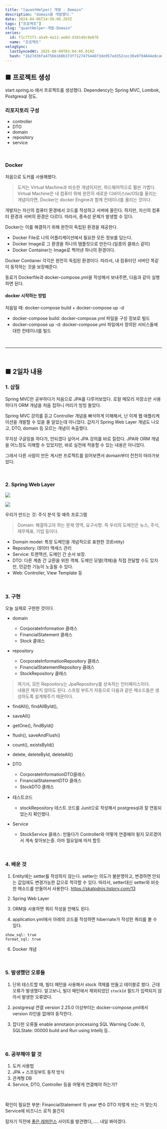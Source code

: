 ```yaml
---
title: "[quantHelper] 개발 - Domain"
description: "domain을 개발했다."
date: 2024-04-06T14:56:08.293Z
tags: ["프로젝트"]
slug: "quantHelper-개발-Domain"
series:
  id: f1c772f1-a5a9-4a12-ae8d-d10149c9e876
  name: "프로젝트"
velogSync:
  lastSyncedAt: 2025-08-09T03:04:05.019Z
  hash: "1b27d36fa4756b160b373f7127475446f3de957ed352cec30a9794844e8ca0a3"
---
```


## ■ 프로젝트 생성
start.spring.io 에서 프로젝트를 생성했다.
Dependency는 Spring MVC, Lombok, Postgresql 정도.

### 리포지토리 구성
- controller
- DTO
- domain
- repository
- service

<br>

### Docker
처음으로 도커를 사용해봤다.
>도커는 Virtual Machine과 비슷한 개념이지만, 하드웨어적으로 훨씬 가볍다.
Virtual Machine은 내 컴퓨터 위에 완전히 새로운 디바이스(w/OS)를 올리는 개념이라면, Docker는 docker Engine과 함께 컨테이너를 올리는 것이다.

개발자는 자신의 컴퓨터 환경에서 코드를 작성하고 서버에 올린다.
하지만, 자신의 컴퓨터 환경과 서버의 환경은 다르다. 따라서, 종속성 문제가 발생할 수 있다.

Docker는 이를 해결하기 위해 완전히 독립된 환경을 제공한다.

- Docker File로 나의 어플리케이션에서 필요한 모든 정보를 담는다.
- Docker Image로 그 환경을 하나의 템플릿으로 만든다.(일종의 클래스 같이)
- Docker Container는 Image로 찍어낸 하나의 환경이다.

Docker Contianer 각각은 완전히 독립된 환경이다.
따라서, 내 컴퓨터던 서버던 똑같이 동작하는 것을 보장해준다.

동료가 Dockerfile과 docker-compose.yml을 작성해서 보내주면, 다음과 같이 실행하면 된다.
#### docker 시작하는 방법
처음일 때: docker-compose build + docker-compose up -d
- docker-compose build: docker-compose.yml 파일을 구성 정보로 빌드
- docker-compose up -d: docker-compose.yml 파일에서 정의된 서비스들에 대한 컨테이너를 빌드


<br>

---

<br>

## ■ 2일차 내용

### 1. 삽질
Spring MVC만 공부하다가 처음으로 JPA를 다루어보았다.
로컬 메모리 저장소만 사용하다가 ORM 개념을 처음 접하니 머리가 빙빙 돌았다.

Spring MVC 강의를 듣고 Controller 개념을 빠삭하게 이해해서, 난 이제 웹 애플리케이션을 개발할 수 있을 줄 알았는데 아니었다.
갑자기 Spring Web Layer 개념도 나오고, DTO, domain 등 모르는 개념이 속출했다.

무지성 구글링을 하다가, 안되겠다 싶어서 JPA 강의를 바로 질렀다.
JPA와 ORM 개념을 어느정도 이해할 수 있었지만, 바로 실전에 적용할 수 있는 내용은 아니었다.

그래서 다른 사람이 만든 게시판 프로젝트를 읽어보면서 domain부터 천천히 따라가보았다.


<br>

### 2. Spring Web Layer

![](https://velog.velcdn.com/images/jaewon-ju/post/71e215d9-e67b-4996-b40b-e75cd5624f7d/image.png)

![](https://velog.velcdn.com/images/jaewon-ju/post/35b45425-d116-4836-a9f7-2f3d416a03bb/image.png)

우리가 만드는 것: 주식 분석 및 예측 프로그램

>Domain: 해결하고자 하는 문제 영역, 요구사항. 즉 우리의 도메인은 뉴스, 주식, 재무제표, 기업 등이다.

- Domain model: 특정 도메인을 개념적으로 표현한 것(Entity)
- Repository: 데이터 액세스 관리
- Service: 트랜잭션, 도메인 간 순서 보장.
- DTO: 다른 계층 간 교환을 위한 객체. 도메인 모델(객체)을 직접 전달할 수도 있지만, 민감한 기능이 노출될 수 있다.
- Web: Controller, View Template 등

<br>

### 3. 구현
오늘 실제로 구현한 것이다.

- domain
   - CorporateInformation 클래스
   - FinancialStatement 클래스
   - Stock 클래스

- repository
   - CorporateInformationRepository 클래스
   - FinancialStatementRepository 클래스
   - StockRepository 클래스

>여기서, 모든 Repository는 JpaRepository를 상속하는 인터페이스이다.<br>
내용은 채우지 않아도 된다.
스프링 부트가 자동으로 다음과 같은 메소드들은 생성하도록 설계해주기 때문이다.
- findAll(), findAllById(), 
- saveAll()
- getOne(), findById()
- flush(), saveAndFlush()
- count(), existsById()
- delete, deleteById, deleteAll()

- DTO
   - CorporateInformationDTO클래스
   - FinancialStatementDTO 클래스
   - StockDTO 클래스

- 테스트코드
   - stockRepository 테스트 코드를 Junit으로 작성해서 postgresql과 잘 연동되었는지 확인했다.

- Service
   - StockService 클래스: 만들다가 Controller와 어떻게 연결해야 될지 모르겠어서 계속 찾아보는중. 아마 월요일에 마저 할듯

<br>

### 4. 배운 것
1. Entity에는 setter를 작성하지 않는다.
setter는 의도가 불분명하고, 변경하면 안되는 값임에도 변경가능한 값으로 착각할 수 있다.
따라서, setter대신 setter와 비슷한 메소드를 만들어서 사용한다.
https://skatpdnjs.tistory.com/13

2. Spring Web Layer

3. ORM을 사용하면 쿼리 작성을 안해도 된다.

4. application.yml에서 아래의 코드를 작성하면 hibernate가 작성한 쿼리를 볼 수 있다.
```
show_sql: true
format_sql: true
```

6. Docker 개념

<br>

### 5. 발생했던 오류들
1. 단위 테스트할 때, 빌더 패턴을 사용해서 stock 객체를 만들고 테이블로 쐈다.
근데 오류가 발생했다.
알고보니, 빌더 패턴에서 제외되었던 ```stockId``` 필드가 입력되지 않아서 발생한 오류였다.

2. postgresql 연결
version 2.25.0 이상부터는 docker-compose.yml에서 version 라인을 없애야 동작한다.

3. 잡다한 오류들
enable annotaion processing
SQL Warning Code: 0, SQLState: 00000
build and Run using Intellij 등..

<br>


### 6. 공부해야 할 것
1. 도커 사용법
2. JPA + 스프링부트 동작 방식
3. 관계형 DB
4. Service, DTO, Controller 등을 어떻게 연결해야 하는가?

<br>

확인이 필요한 부분: FinancialStatement 의 year 변수
DTO 저렇게 쓰는 거 맞는지
Service에 비즈니스 로직 쓸건지



잠자기 직전에 <a href="https://velog.io/@thovy/%EC%8A%A4%ED%94%84%EB%A7%81%EB%B6%80%ED%8A%B8%EC%99%80-AWS%EB%A1%9C-%ED%98%BC%EC%9E%90-%EA%B5%AC%ED%98%84%ED%95%98%EB%8A%94-%EC%9B%B9%EC%84%9C%EB%B9%84%EC%8A%A4-%EB%94%B0%EB%9D%BC%ED%95%98%EA%B8%B0-7">좋은 레퍼런스</a> 사이트를 발견했다,..... 내일 봐야겠다.



